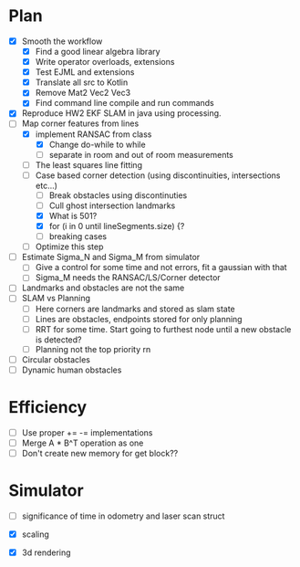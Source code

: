 # Plan
- [x] Smooth the workflow
    - [x] Find a good linear algebra library
    - [x] Write operator overloads, extensions
    - [x] Test EJML and extensions
    - [x] Translate all src to Kotlin
    - [x] Remove Mat2 Vec2 Vec3
    - [x] Find command line compile and run commands
- [x] Reproduce HW2 EKF SLAM in java using processing.
- [ ] Map corner features from lines
    - [x] implement RANSAC from class
        - [x] Change do-while to while
        - [ ] separate in room and out of room measurements
    - [ ] The least squares line fitting
    - [ ] Case based corner detection (using discontinuities, intersections etc...)
        - [ ] Break obstacles using discontinuties
        - [ ] Cull ghost intersection landmarks
        - [x] What is 501?
        - [x] for (i in 0 until lineSegments.size) {?
        - [ ] breaking cases
    - [ ] Optimize this step
- [ ] Estimate Sigma_N and Sigma_M from simulator
    - [ ] Give a control for some time and not errors, fit a gaussian with that
    - [ ] Sigma_M needs the RANSAC/LS/Corner detector
- [ ] Landmarks and obstacles are not the same
- [ ] SLAM vs Planning
    - [ ] Here corners are landmarks and stored as slam state
    - [ ] Lines are obstacles, endpoints stored for only planning
    - [ ] RRT for some time. Start going to furthest node until a new obstacle is detected?
    - [ ] Planning not the top priority rn
- [ ] Circular obstacles
- [ ] Dynamic human obstacles

# Efficiency
- [ ] Use proper += -= implementations
- [ ] Merge A * B^T operation as one
- [ ] Don't create new memory for get block??

# Simulator
- [ ] significance of time in odometry and laser scan struct
- [x] scaling
- [x] 3d rendering

